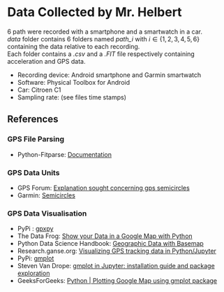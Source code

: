 # Data Collected by Mr. Helbert

6 path were recorded with a smartphone and a smartwatch in a car.  
*data* folder contains 6 folders named *path_i* with $i \in \{1, 2, 3, 4, 5, 6\}$ containing the data relative to each recording.  
Each folder contains a *.csv* and a *.FIT* file respectively containing acceleration and GPS data.  

- Recording device: Android smartphone and Garmin smartwatch  
- Software: Physical Toolbox for Android  
- Car: Citroen C1  
- Sampling rate: (see files time stamps)  

## References

### GPS File Parsing
- Python-Fitparse: [Documentation](https://dtcooper.github.io/python-fitparse/)  

### GPS Data Units
- GPS Forum: [Explanation sought concerning gps semicircles](https://www.gps-forums.com/threads/explanation-sought-concerning-gps-semicircles.1072/)  
- Garmin: [Semicircles](https://github.com/garmin/connectiq-apps/blob/master/barrels/Semicircles/README.md)

### GPS Data Visualisation
- PyPi : [gpxpy](https://pypi.org/project/gpxpy/)  
- The Data Frog: [Show your Data in a Google Map with Python](https://thedatafrog.com/en/articles/show-data-google-map-python/)  
- Python Data Science Handbook: [Geographic Data with Basemap](https://jakevdp.github.io/PythonDataScienceHandbook/04.13-geographic-data-with-basemap.html)  
- Research.ganse.org: [Visualizing GPS tracking data in Python/Jupyter](http://research.ganse.org/datasci/gps/)  
- PyPi: [gmplot](https://pypi.org/project/gmplot/)
- Steven Van Drope: [gmplot in Jupyter: installation guide and package exploration](https://medium.com/@stevenvandorpe/gmplot-in-jupyter-installation-guide-and-package-exploration-338756e8f26)  
- GeeksForGeeks: [Python | Plotting Google Map using gmplot package](https://www.geeksforgeeks.org/python-plotting-google-map-using-gmplot-package/)

